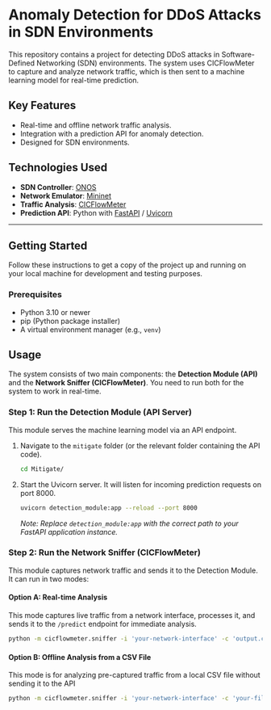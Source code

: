 # Anomaly Detection for DDoS Attacks in SDN Environments

This repository contains a project for detecting DDoS attacks in Software-Defined Networking (SDN) environments. The system uses CICFlowMeter to capture and analyze network traffic, which is then sent to a machine learning model for real-time prediction.

## Key Features
-   Real-time and offline network traffic analysis.
-   Integration with a prediction API for anomaly detection.
-   Designed for SDN environments.

## Technologies Used
-   **SDN Controller**: [ONOS](https://opennetworking.org/onos/)
-   **Network Emulator**: [Mininet](http://mininet.org/)
-   **Traffic Analysis**: [CICFlowMeter](https://github.com/hieulw/cicflowmeter/tree/master)
-   **Prediction API**: Python with [FastAPI](https://fastapi.tiangolo.com/) / [Uvicorn](https://www.uvicorn.org/)

---

## Getting Started

Follow these instructions to get a copy of the project up and running on your local machine for development and testing purposes.

### Prerequisites

-   Python 3.10 or newer
-   pip (Python package installer)
-   A virtual environment manager (e.g., `venv`)

## Usage

The system consists of two main components: the **Detection Module (API)** and the **Network Sniffer (CICFlowMeter)**. You need to run both for the system to work in real-time.

### Step 1: Run the Detection Module (API Server)

This module serves the machine learning model via an API endpoint.

1.  Navigate to the `mitigate` folder (or the relevant folder containing the API code).
    ```bash
    cd Mitigate/
    ```

2.  Start the Uvicorn server. It will listen for incoming prediction requests on port 8000.
    ```bash
    uvicorn detection_module:app --reload --port 8000
    ```
    *Note: Replace `detection_module:app` with the correct path to your FastAPI application instance.*

### Step 2: Run the Network Sniffer (CICFlowMeter)

This module captures network traffic and sends it to the Detection Module. It can run in two modes:

#### Option A: Real-time Analysis

This mode captures live traffic from a network interface, processes it, and sends it to the `/predict` endpoint for immediate analysis.

```bash
python -m cicflowmeter.sniffer -i 'your-network-interface' -c 'output.csv' -u 'http://localhost:8000/predict'
```

#### Option B: Offline Analysis from a CSV File

This mode is for analyzing pre-captured traffic from a local CSV file without sending it to the API

```bash
python -m cicflowmeter.sniffer -i 'your-network-interface' -c 'your-file-name.csv'
```
